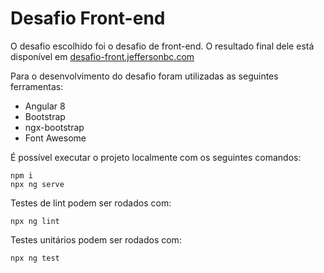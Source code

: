 # Desafio Front-end

O desafio escolhido foi o desafio de front-end. O resultado final dele está disponível em [desafio-front.jeffersonbc.com](https://desafio-front.jeffersonbc.com)

Para o desenvolvimento do desafio foram utilizadas as seguintes ferramentas:

 - Angular 8
 - Bootstrap
 - ngx-bootstrap
 - Font Awesome

É possível executar o projeto localmente com os seguintes comandos:

    npm i
    npx ng serve

Testes de lint podem ser rodados com:

    npx ng lint

Testes unitários podem ser rodados com:

    npx ng test
